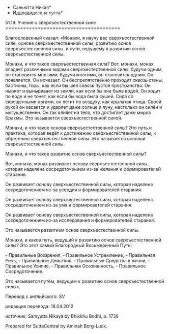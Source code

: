 * Саньютта Никая*
* Иддхадидесана сутта*

51\.19\. Учение о сверхъестественной силе
\=\=\=\=\=\=\=\=\=\=\=\=\=\=\=\=\=\=\=\=\=\=\=\=\=\=\=\=\=\=\=\=\=\=\=\=\=\=\=

Благословенный сказал: «Монахи, я научу вас сверхъестественной силе, основе сверхъестественной силы, развитию основ сверхъестественной силы, и пути, ведущему к развитию основ сверхъестественной силы\.

Монахи, и что такое сверхъестественная сила? Вот, монахи, монах владеет различными видами сверхъестественной силы: будучи одним, он становится многими; будучи многими, он становится одним\. Он появляется\. Он исчезает\. Он беспрепятственно проходит сквозь стены, бастионы, горы, как если бы шёл сквозь пустое пространство\. Он ныряет и выныривает из земли, как если бы она была водой\. Он ходит по воде и не тонет, как если бы вода была сушей\. Сидя со скрещенными ногами, он летит по воздуху, как крылатая птица\. Своей рукой он касается и ударяет даже солнце и луну, настолько он силён и могущественен\. Он так влияет на тело, что достигает даже миров Брахмы\. Это называется сверхъестественной силой\.

Монахи, и что такое основа сверхъестественной силы? Это путь и практика, которая ведёт к достижению сверхъестественной силы, к обретению сверхъестественной силы\. Это называется основой сверхъестественной силы\.

Монахи, и что такое развитие основ сверхъестественной силы?

Вот, монахи, монах развивает основу сверхъестественной силы, которая наделена сосредоточением из\-за желания и формирователей старания\.

Он развивает основу сверхъестественной силы, которая наделена сосредоточением из\-за усердия и формирователей старания\.

Он развивает основу сверхъестественной силы, которая наделена сосредоточением из\-за ума и формирователей старания\.

Он развивает основу сверхъестественной силы, которая наделена сосредоточением из\-за исследования и формирователей старания\.

Это называется развитием основ сверхъестественной силы\.

Монахи, и каков путь, ведущий к развитию основ сверхъестественной силы? Это этот самый Благородный Восьмеричный Путь:

\- Правильные Воззрения,
\- Правильное Устремление,
\- Правильная Речь,
\- Правильные Действия,
\- Правильные Средства к жизни,
\- Правильное Усилие,
\- Правильная Осознанность,
\- Правильное Сосредоточение\.

Это называется путём, ведущим к развитию основ сверхъестественной силы»\.

Перевод с английского: SV

редакция перевода: 18\.04\.2012

источник: Samyutta Nikaya by Bhikkhu Bodhi, p\. 1736

Prepared for SuttaCentral by Aminah Borg\-Luck\.